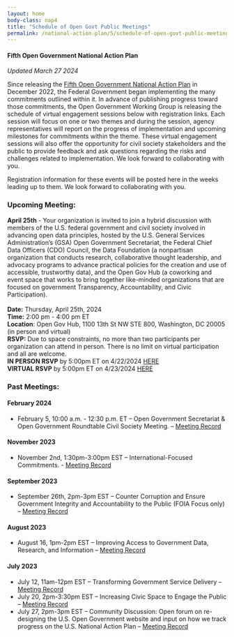 ```yaml
---
layout: home
body-class: nap4
title: "Schedule of Open Govt Public Meetings"
permalink: /national-action-plan/5/schedule-of-open-govt-public-meetings/
---
```


#### Fifth Open Government National Action Plan
_Updated March 27 2024_


Since releasing the [Fifth Open Government National Action Plan](../) in December 2022, the Federal Government began implementing the many commitments outlined within it. In advance of publishing progress toward those commitments, the Open Government Working Group is releasing the schedule of virtual engagement sessions below with registration links. Each session will focus on one or two themes and during the session, agency representatives will report on the progress of implementation and upcoming milestones for commitments within the theme. These virtual engagement sessions will also offer the opportunity for civil society stakeholders and the public to provide feedback and ask questions regarding the risks and challenges related to implementation. We look forward to collaborating with you.

Registration information for these events will be posted here in the weeks leading up to them. We look forward to collaborating with you.

### Upcoming Meeting:

**April 25th** - Your organization is invited to join a hybrid discussion with members of the U.S. federal government and civil society involved in advancing open data principles, hosted by the U.S. General Services Administration’s (GSA) Open Government Secretariat, the Federal Chief Data Officers (CDO) Council, the Data Foundation (a nonpartisan organization that conducts research, collaborative thought leadership, and advocacy programs to advance practical policies for the creation and use of accessible, trustworthy data), and the Open Gov Hub (a coworking and event space that works to bring together like-minded organizations that are focused on government Transparency, Accountability, and Civic Participation). <br><br>
     **Date:** Thursday, April 25th, 2024<br>
     **Time:** 2:00 pm - 4:00 pm ET<br>
     **Location**: Open Gov Hub, 1100 13th St NW STE 800, Washington, DC 20005 (in person and virtual)<br>
     **RSVP:** Due to space constraints, no more than two participants per organization can attend in person. There is no limit on virtual participation and all are welcome. <br>
          **IN PERSON RSVP** by 5:00pm ET on 4/22/2024 <a href="https://docs.google.com/forms/d/e/1FAIpQLScHgPGl3-ukmK4bojzLvgV1u_zXCn-_SxGaSAyQeJjTbp3u8Q/viewform?usp=sf_link">HERE</a><br>
          **VIRTUAL RSVP** by 5:00pm ET on 4/23/2024 <a href="https://gsa.zoomgov.com/meeting/register/vJItdeCtpjoiHJKC-s7rx_oOynQ0MGqm0q4">HERE</a><br>


### Past Meetings:

#### February 2024
* February 5, 10:00 a.m. - 12:30 p.m. ET – Open Government Secretariat & Open Government Roundtable Civil Society Meeting. – [Meeting Record](/meeting/february-2024-public-meeting/)

#### November 2023
* November 2nd, 1:30pm-3:00pm EST – International-Focused Commitments. - [Meeting Record](/meeting/november-2023-public-engagement-international-focused-commitments/)

#### September 2023

* September 26th, 2pm-3pm EST – Counter Corruption and Ensure Government Integrity and Accountability to the Public (FOIA Focus only) – [Meeting Record](/meeting/september-2023-public-engagement-counter-corruption-and-ensure-government-integrity-foia/)

#### August 2023

* August 16, 1pm-2pm EST – Improving Access to Government Data, Research, and Information – [Meeting Record](https://open.usa.gov/meeting/august-2023-public-engagement-improving-access-to-government-data-research-and-information/)

#### July 2023

* July 12, 11am-12pm EST – Transforming Government Service Delivery – [Meeting Record](/meeting/july-2023-public-engagement-transforming-government-service-delivery/)
* July 20, 2pm-3:30pm EST – Increasing Civic Space to Engage the Public – [Meeting Record](/meeting/july-2023-public-engagement-increasing-civic-space-to-engage-the-public/)
* July 27, 2pm-3pm EST – Community Discussion: Open forum on re-designing the U.S. Open Government website and input on how we track progress on the U.S. National Action Plan – [Meeting Record](https://open.usa.gov/meeting/july-2023-open-forum-us-open-government-website-to-track-progress-on-the-us-national-action-plan/)
